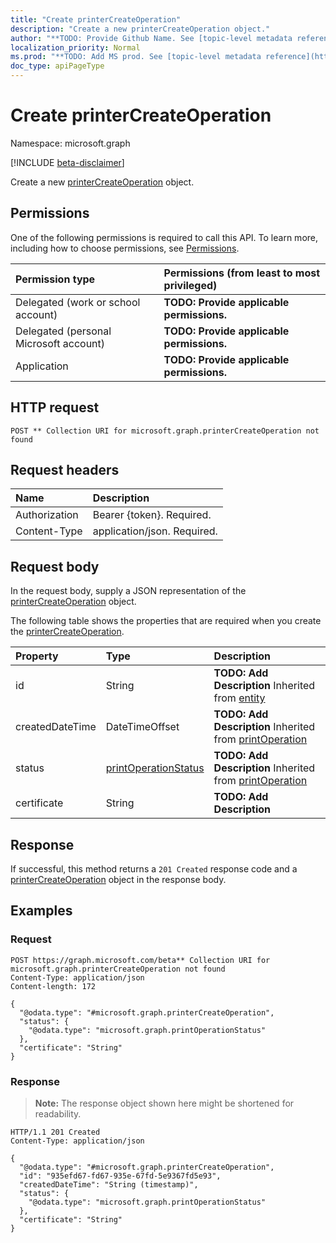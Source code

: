 ```yaml
---
title: "Create printerCreateOperation"
description: "Create a new printerCreateOperation object."
author: "**TODO: Provide Github Name. See [topic-level metadata reference](https://msgo.azurewebsites.net/add/document/guidelines/metadata.html#topic-level-metadata)**"
localization_priority: Normal
ms.prod: "**TODO: Add MS prod. See [topic-level metadata reference](https://msgo.azurewebsites.net/add/document/guidelines/metadata.html#topic-level-metadata)**"
doc_type: apiPageType
---
```


# Create printerCreateOperation
Namespace: microsoft.graph

[!INCLUDE [beta-disclaimer](../../includes/beta-disclaimer.md)]

Create a new [printerCreateOperation](../resources/printercreateoperation.md) object.

## Permissions
One of the following permissions is required to call this API. To learn more, including how to choose permissions, see [Permissions](/graph/permissions-reference).

|Permission type|Permissions (from least to most privileged)|
|:---|:---|
|Delegated (work or school account)|**TODO: Provide applicable permissions.**|
|Delegated (personal Microsoft account)|**TODO: Provide applicable permissions.**|
|Application|**TODO: Provide applicable permissions.**|

## HTTP request

<!-- {
  "blockType": "ignored"
}
-->
``` http
POST ** Collection URI for microsoft.graph.printerCreateOperation not found
```

## Request headers
|Name|Description|
|:---|:---|
|Authorization|Bearer {token}. Required.|
|Content-Type|application/json. Required.|

## Request body
In the request body, supply a JSON representation of the [printerCreateOperation](../resources/printercreateoperation.md) object.

The following table shows the properties that are required when you create the [printerCreateOperation](../resources/printercreateoperation.md).

|Property|Type|Description|
|:---|:---|:---|
|id|String|**TODO: Add Description** Inherited from [entity](../resources/entity.md)|
|createdDateTime|DateTimeOffset|**TODO: Add Description** Inherited from [printOperation](../resources/printoperation.md)|
|status|[printOperationStatus](../resources/printoperationstatus.md)|**TODO: Add Description** Inherited from [printOperation](../resources/printoperation.md)|
|certificate|String|**TODO: Add Description**|



## Response

If successful, this method returns a `201 Created` response code and a [printerCreateOperation](../resources/printercreateoperation.md) object in the response body.

## Examples

### Request
<!-- {
  "blockType": "request",
  "name": "create_printercreateoperation_from_"
}
-->
``` http
POST https://graph.microsoft.com/beta** Collection URI for microsoft.graph.printerCreateOperation not found
Content-Type: application/json
Content-length: 172

{
  "@odata.type": "#microsoft.graph.printerCreateOperation",
  "status": {
    "@odata.type": "microsoft.graph.printOperationStatus"
  },
  "certificate": "String"
}
```


### Response
>**Note:** The response object shown here might be shortened for readability.
<!-- {
  "blockType": "response",
  "truncated": true,
  "@odata.type": "microsoft.graph.printerCreateOperation"
}
-->
``` http
HTTP/1.1 201 Created
Content-Type: application/json

{
  "@odata.type": "#microsoft.graph.printerCreateOperation",
  "id": "935efd67-fd67-935e-67fd-5e9367fd5e93",
  "createdDateTime": "String (timestamp)",
  "status": {
    "@odata.type": "microsoft.graph.printOperationStatus"
  },
  "certificate": "String"
}
```


